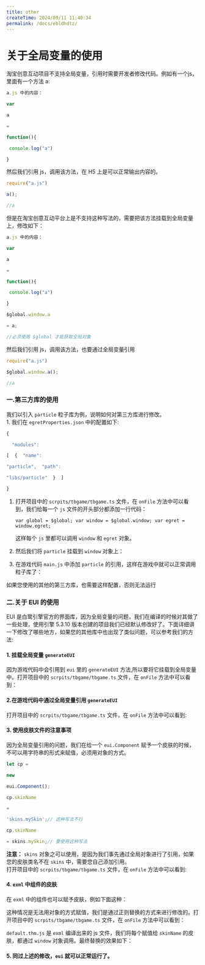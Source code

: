 ```yaml
---
title: other
createTime: 2024/09/11 11:40:34
permalink: /docs/ebldhdtz/
---
```

# 关于全局变量的使用

淘宝创意互动项目不支持全局变量，引用时需要开发者修改代码。例如有一个js，里面有一个方法 a:

```js
a.js 中的内容：

var 

a 

= 

function(){

 console.log("a")

}
```

然后我们引用 js，调用该方法，在 H5 上是可以正常输出内容的。

```js
require("a.js")

a(); 

//a
```

但是在淘宝创意互动平台上是不支持这种写法的，需要把该方法挂载到全局变量上，修改如下：

```js
a.js 中的内容：

var 

a 

= 

function(){

 console.log("a")

}

$global.window.a 

= a; 

//必须使用 $global 才能获取全局对象

```

然后我们引用 js，调用该方法，也要通过全局变量引用

```js
require("a.js")

$global.window.a(); 

//a

```

### 一.第三方库的使用[​](#一第三方库的使用 "一.第三方库的使用的直接链接")

我们以引入 `particle` 粒子库为例，说明如何对第三方库进行修改。  
1\. 我们在 `egretProperties.json` 中的配置如下:

```js
{

  "modules":  

[  {  "name":  

"particle",  "path":  

"libs/particle"  }  ]

}
```

1.  打开项目中的 `scrpits/tbgame/tbgame.ts` 文件，在 `onFile` 方法中可以看到，我们给每一个 `js` 文件的开头部分都添加一行代码：
    
    `var global = $global; var window = $global.window; var egret = window.egret;`
    
    这样每个 `js` 里都可以调用 `window` 和 `egret` 对象。
    
2.  然后我们将 `particle` 挂载到 `window` 对象上：
    
3.  在游戏代码 `main.js` 中添加 `particle` 的引用，这样在游戏中就可以正常调用粒子库了：
    

如果您使用的其他的第三方库，也需要这样配置，否则无法运行

### 二.关于 EUI 的使用[​](#二关于-eui-的使用 "二.关于 EUI 的使用的直接链接")

EUI 是白鹭引擎官方的界面库，因为全局变量的问题，我们在编译的时候对其做了一些处理，使用引擎 5.3.10 版本创建的项目我们已经默认修改好了。下面详细讲一下修改了哪些地方，如果您的其他库中也出现了类似问题，可以参考我们的方法:

#### 1\. 挂载全局变量 `generateEUI`[​](#1-挂载全局变量-generateeui "1-挂载全局变量-generateeui的直接链接")

因为游戏代码中会引用到 `eui` 里的 `generateEUI` 方法,所以要将它挂载到全局变量中。打开项目中的 `scrpits/tbgame/tbgame.ts` 文件，在 `onFile` 方法中可以看到：

#### 2.在游戏代码中通过全局变量引用 `generateEUI`[​](#2在游戏代码中通过全局变量引用-generateeui "2在游戏代码中通过全局变量引用-generateeui的直接链接")

打开项目中的 `scrpits/tbgame/tbgame.ts` 文件，在 `onFile` 方法中可以看到:

#### 3\. 使用皮肤文件的注意事项[​](#3-使用皮肤文件的注意事项 "3-使用皮肤文件的注意事项的直接链接")

因为全局变量引用的问题，我们在给一个 `eui.Component` 赋予一个皮肤的时候，不可以用字符串的形式来赋值，必须用对象的方式。

```js
let cp = 

new 

eui.Component();

cp.skinName 

= 

'skins.mySkin';// 这种写法不行

cp.skinName 

= skins.mySkin;// 要使用这种写法
```

**注意：** `skins` 对象之可以使用，是因为我们事先通过全局对象进行了引用，如果您的皮肤类名不在 `skins` 中，需要您自己添加引用。  
打开项目中的 `scrpits/tbgame/tbgame.ts` 文件，在 `onFile` 方法中可以看到:

#### 4\. `exml` 中组件的皮肤[​](#4-exml-中组件的皮肤 "4-exml-中组件的皮肤的直接链接")

在 `exml` 中的组件也可以赋予皮肤，例如下面这种：

这种情况是无法用对象的方式赋值，我们是通过正则替换的方式来进行修改的。打开项目中的 `scrpits/tbgame/tbgame.ts` 文件，在 `onFile` 方法中可以看到：

`default.thm.js` 是 `exml` 编译出来的 js 文件，我们将每个赋值给 `skinName` 的皮肤，都通过 `window` 对象调用。最终替换的效果如下：

#### 5\. 同过上述的修改，`eui` 就可以正常运行了。